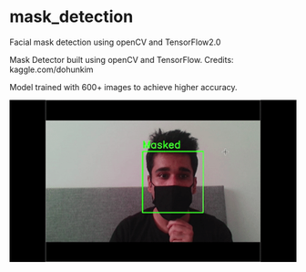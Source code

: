 # mask_detection
 Facial mask detection using openCV and TensorFlow2.0
 
 Mask Detector built using openCV and TensorFlow. Credits:  kaggle.com/dohunkim
 
 Model trained with 600+ images to achieve higher accuracy.
 

![](mask.gif)
